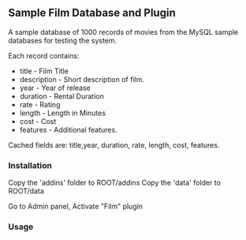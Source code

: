 ## Sample Film Database and Plugin

A sample database of 1000 records of movies from the MySQL sample databases for testing the system. 

Each record contains: 

* title - Film Title 
* description - Short description of film. 
* year - Year of release
* duration - Rental Duration
* rate - Rating
* length - Length in Minutes
* cost - Cost
* features - Additional features. 

Cached fields are: title,year, duration, rate, length, cost, features. 



### Installation

Copy the 'addins' folder to ROOT/addins
Copy the 'data' folder to ROOT/data 

Go to Admin panel, Activate "Film" plugin

### Usage 



